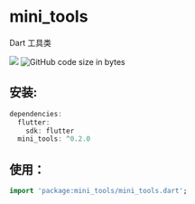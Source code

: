 # mini_tools
Dart 工具类

[![](https://img.shields.io/pub/v/mini_tools#align=left&display=inline&height=20&originHeight=20&originWidth=76&status=done&style=none&width=76)](https://pub.flutter-io.cn/packages/mini_tools)  ![GitHub code size in bytes](https://img.shields.io/github/languages/code-size/flutterme/mini_tools?style=flat-square)

## 安装:
```dart
dependencies:
  flutter:
    sdk: flutter
  mini_tools: ^0.2.0
```

## 使用：
```dart
import 'package:mini_tools/mini_tools.dart';
```